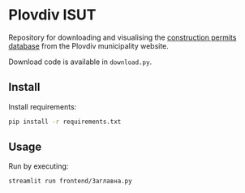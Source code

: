 # Plovdiv ISUT

Repository for downloading and visualising the 
[construction permits database](http://isut.plovdiv.bg:998/registers.php?currentpage=3&submode=5) from the 
Plovdiv municipality website.

Download code is available in `download.py`.

## Install

Install requirements:

```bash
pip install -r requirements.txt
```

## Usage

Run by executing:

```bash
streamlit run frontend/Заглавна.py
```

